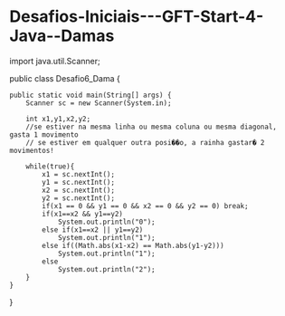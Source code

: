 # Desafios-Iniciais---GFT-Start-4-Java--Damas
import java.util.Scanner;

public class Desafio6_Dama {

	public static void main(String[] args) {
		Scanner sc = new Scanner(System.in);
		
		int x1,y1,x2,y2;
		//se estiver na mesma linha ou mesma coluna ou mesma diagonal, gasta 1 movimento
		// se estiver em qualquer outra posi��o, a rainha gastar� 2 movimentos!

	    while(true){
	    	x1 = sc.nextInt();
	    	y1 = sc.nextInt();
	    	x2 = sc.nextInt();
	    	y2 = sc.nextInt();
	    	if(x1 == 0 && y1 == 0 && x2 == 0 && y2 == 0) break;
	    	if(x1==x2 && y1==y2)		
	    		System.out.println("0");
	        else if(x1==x2 || y1==y2)	
	        	System.out.println("1");
	        else if((Math.abs(x1-x2) == Math.abs(y1-y2))) 
	    		System.out.println("1");	
	        else 
	        	System.out.println("2");	
	    }
	}

}
